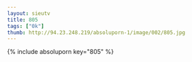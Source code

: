 ```yaml
--- 
layout: sieutv
title: 805
tags: ["0k"]
thumb: http://94.23.248.219/absoluporn-1/image/002/805.jpg
---
```

{% include absoluporn key="805" %} 
